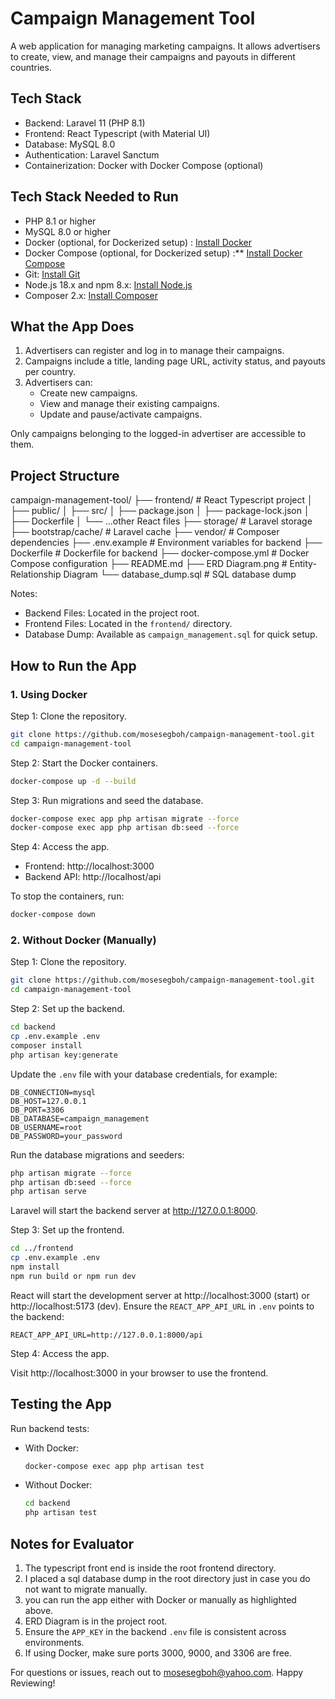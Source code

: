 # Campaign Management Tool

A web application for managing marketing campaigns. It allows advertisers to create, view, and manage their campaigns and payouts in different countries.

## Tech Stack

- Backend: Laravel 11 (PHP 8.1)
- Frontend: React Typescript (with Material UI)
- Database: MySQL 8.0
- Authentication: Laravel Sanctum
- Containerization: Docker with Docker Compose (optional)

## Tech Stack Needed to Run

- PHP 8.1 or higher
- MySQL 8.0 or higher
- Docker (optional, for Dockerized setup) : [Install Docker](https://docs.docker.com/get-docker/)
- Docker Compose (optional, for Dockerized setup) :** [Install Docker Compose](https://docs.docker.com/compose/install/)
- Git: [Install Git](https://git-scm.com/downloads)
- Node.js 18.x and npm 8.x: [Install Node.js](https://nodejs.org/en/download/)
- Composer 2.x: [Install Composer](https://getcomposer.org/download/)

## What the App Does

1. Advertisers can register and log in to manage their campaigns.
2. Campaigns include a title, landing page URL, activity status, and payouts per country.
3. Advertisers can:
    - Create new campaigns.
    - View and manage their existing campaigns.
    - Update and pause/activate campaigns.

Only campaigns belonging to the logged-in advertiser are accessible to them.

## Project Structure

campaign-management-tool/
├── frontend/                # React Typescript project
│   ├── public/
│   ├── src/
│   ├── package.json
│   ├── package-lock.json
│   ├── Dockerfile
│   └── ...other React files
├── storage/                 # Laravel storage
├── bootstrap/cache/         # Laravel cache
├── vendor/                  # Composer dependencies
├── .env.example             # Environment variables for backend
├── Dockerfile               # Dockerfile for backend
├── docker-compose.yml       # Docker Compose configuration
├── README.md
├── ERD Diagram.png          # Entity-Relationship Diagram
└── database_dump.sql        # SQL database dump

Notes:

- Backend Files: Located in the project root.
- Frontend Files: Located in the `frontend/` directory.
- Database Dump: Available as `campaign_management.sql` for quick setup.


## How to Run the App

### 1. Using Docker

Step 1: Clone the repository.

```bash
git clone https://github.com/mosesegboh/campaign-management-tool.git
cd campaign-management-tool
```

Step 2: Start the Docker containers.

```bash
docker-compose up -d --build
```

Step 3: Run migrations and seed the database.

```bash
docker-compose exec app php artisan migrate --force
docker-compose exec app php artisan db:seed --force
```

Step 4: Access the app.

- Frontend: http://localhost:3000
- Backend API: http://localhost/api

To stop the containers, run:

```bash
docker-compose down
```

### 2. Without Docker (Manually)

Step 1: Clone the repository.

```bash
git clone https://github.com/mosesegboh/campaign-management-tool.git
cd campaign-management-tool
```

Step 2: Set up the backend.

```bash
cd backend
cp .env.example .env
composer install
php artisan key:generate
```

Update the `.env` file with your database credentials, for example:

```env
DB_CONNECTION=mysql
DB_HOST=127.0.0.1
DB_PORT=3306
DB_DATABASE=campaign_management
DB_USERNAME=root
DB_PASSWORD=your_password
```

Run the database migrations and seeders:

```bash
php artisan migrate --force
php artisan db:seed --force
php artisan serve
```

Laravel will start the backend server at http://127.0.0.1:8000.

Step 3: Set up the frontend.

```bash
cd ../frontend
cp .env.example .env
npm install
npm run build or npm run dev
```

React will start the development server at http://localhost:3000 (start) or http://localhost:5173 (dev). 
Ensure the `REACT_APP_API_URL` in `.env` points to the backend:

```env
REACT_APP_API_URL=http://127.0.0.1:8000/api
```

Step 4: Access the app.

Visit http://localhost:3000 in your browser to use the frontend.

## Testing the App

Run backend tests:

- With Docker:

  ```bash
  docker-compose exec app php artisan test
  ```

- Without Docker:

  ```bash
  cd backend
  php artisan test
  ```

## Notes for Evaluator

1. The typescript front end is inside the root frontend directory.
2. I placed a sql database dump in the root directory just in case you do not want to migrate manually.
3. you can run the app either with Docker or manually as highlighted above.
3. ERD Diagram is in the project root.
4. Ensure the `APP_KEY` in the backend `.env` file is consistent across environments.
3. If using Docker, make sure ports 3000, 9000, and 3306 are free.

For questions or issues, reach out to mosesegboh@yahoo.com. Happy Reviewing!
